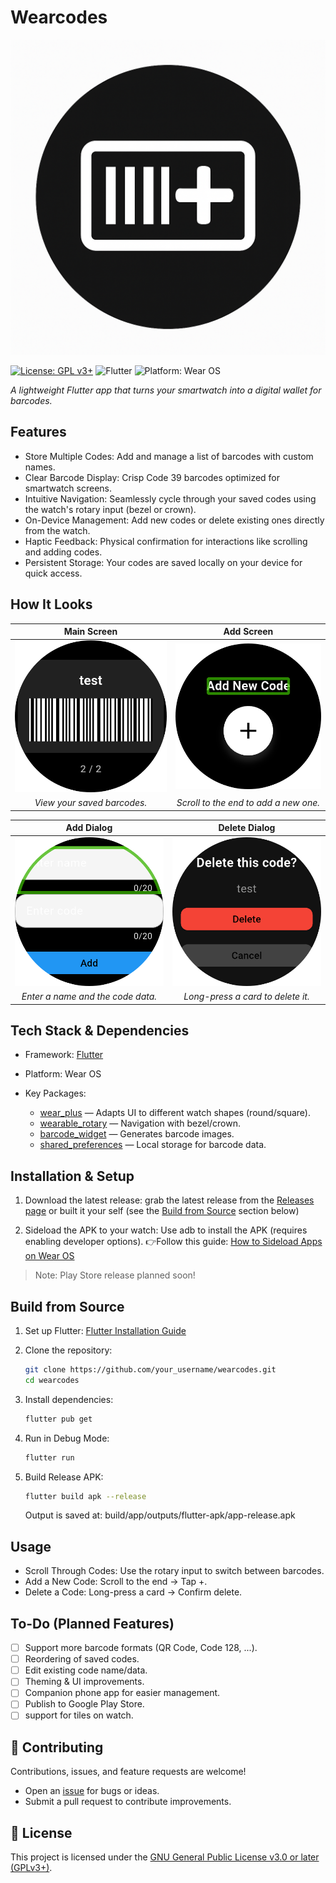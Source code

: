 # Wearcodes

![WearCodes Icon](assets/icon.png)

[![License: GPL v3+](https://img.shields.io/badge/License-GPLv3+-blue.svg)](LICENSE)
![Flutter](https://img.shields.io/badge/Flutter-Ready-blue)
![Platform: Wear OS](https://img.shields.io/badge/Platform-Wear%20OS-green)

_A lightweight Flutter app that turns your smartwatch into a digital wallet for barcodes._

## Features

- Store Multiple Codes: Add and manage a list of barcodes with custom names.
- Clear Barcode Display: Crisp Code 39 barcodes optimized for smartwatch screens.
- Intuitive Navigation: Seamlessly cycle through your saved codes using the watch's rotary input (bezel or crown).
- On-Device Management: Add new codes or delete existing ones directly from the watch.
- Haptic Feedback: Physical confirmation for interactions like scrolling and adding codes.
- Persistent Storage: Your codes are saved locally on your device for quick access.

## How It Looks

|                  Main Screen                  |              Add Screen               |
| :-------------------------------------------: | :-----------------------------------: |
| ![Barcode Tile](screenshots/barcode_tile.png) | ![Add Tile](screenshots/add_tile.png) |
|          _View your saved barcodes._          | _Scroll to the end to add a new one._ |

|                   Add Dialog                   |                 Delete Dialog                 |
| :--------------------------------------------: | :-------------------------------------------: |
| ![Add Popup](screenshots/add_screen_popup.png) | ![Delete Popup](screenshots/delete_popup.png) |
|       _Enter a name and the code data._        |       _Long-press a card to delete it._       |

## Tech Stack & Dependencies

- Framework: [Flutter](https://flutter.dev/)
- Platform: Wear OS
- Key Packages:

  - [wear_plus](https://pub.dev/packages/wear_plus) — Adapts UI to different watch shapes (round/square).
  - [wearable_rotary](https://pub.dev/packages/wearable_rotary) — Navigation with bezel/crown.
  - [barcode_widget](https://pub.dev/packages/barcode_widget) — Generates barcode images.
  - [shared_preferences](https://pub.dev/packages/shared_preferences) — Local storage for barcode data.

## Installation & Setup

1. Download the latest release:
   grab the latest release from the [Releases page](https://github.com/techexplorers123/wearcodes/releases/latest) or built it your self (see the [Build from Source](#build-from-source) section below)

2. Sideload the APK to your watch:
   Use adb to install the APK (requires enabling developer options).
   👉Follow this guide: [How to Sideload Apps on Wear OS](https://www.howtogeek.com/792549/how-to-sideload-apps-on-wear-os/)

> Note: Play Store release planned soon!

## Build from Source

1. Set up Flutter: [Flutter Installation Guide](https://docs.flutter.dev/get-started/install)
2. Clone the repository:

   ```sh
   git clone https://github.com/your_username/wearcodes.git
   cd wearcodes
   ```

3. Install dependencies:

   ```sh
   flutter pub get
   ```

4. Run in Debug Mode:

   ```sh
   flutter run
   ```

5. Build Release APK:

   ```sh
   flutter build apk --release
   ```

   Output is saved at: build/app/outputs/flutter-apk/app-release.apk

## Usage

- Scroll Through Codes: Use the rotary input to switch between barcodes.
- Add a New Code: Scroll to the end → Tap +.
- Delete a Code: Long-press a card → Confirm delete.

## To-Do (Planned Features)

- [ ] Support more barcode formats (QR Code, Code 128, ...).
- [ ] Reordering of saved codes.
- [ ] Edit existing code name/data.
- [ ] Theming & UI improvements.
- [ ] Companion phone app for easier management.
- [ ] Publish to Google Play Store.
- [ ] support for tiles on watch.

## 🤝 Contributing

Contributions, issues, and feature requests are welcome!

- Open an [issue](https://github.com/techexplorers123/wearcodes/issues) for bugs or ideas.
- Submit a pull request to contribute improvements.

## 📄 License

This project is licensed under the [GNU General Public License v3.0 or later (GPLv3+)](LICENSE).
